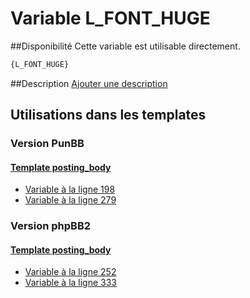# Variable L_FONT_HUGE

##Disponibilité
Cette variable est utilisable directement.

```html
{L_FONT_HUGE}
```

##Description
[Ajouter une description](https://fa-tvars.appspot.com/var/L_FONT_HUGE)

## Utilisations dans les templates

### Version PunBB

#### [Template posting_body](punbb/posting_body.md#readme)
* [Variable &agrave; la ligne 198](../punbb/posting_body.tpl#L198)
* [Variable &agrave; la ligne 279](../punbb/posting_body.tpl#L279)

### Version phpBB2

#### [Template posting_body](subsilver/posting_body.md#readme)
* [Variable &agrave; la ligne 252](../subsilver/posting_body.tpl#L252)
* [Variable &agrave; la ligne 333](../subsilver/posting_body.tpl#L333)
